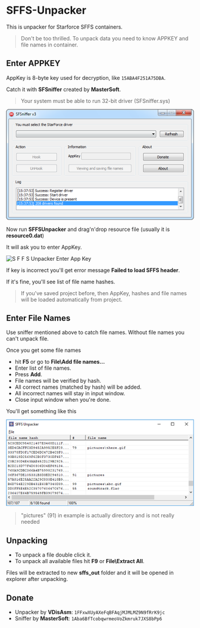 # SFFS-Unpacker
This is unpacker for Starforce SFFS containers.

> Don't be too thrilled. To unpack data you need to know APPKEY and file names in container.

## Enter APPKEY

AppKey is 8-byte key used for decryption, like ``15ABA4F251A75DBA``.

Catch it with **SFSniffer** created by **MasterSoft**.

> Your system must be able to run 32-bit driver (SFSniffer.sys)

![](img\SFSniffer.png)

Now run **SFFSUnpacker** and drag'n'drop resource file
(usually it is **resource0.dat**)

It will ask you to enter AppKey.

![S F F S Unpacker Enter App Key](img/SFFSUnpackerEnterAppKey.png)

If key is incorrect you'll get error message **Failed to load SFFS header**.

If it's fine, you'll see list of file name hashes.

> If you've saved project before, then AppKey, hashes and file names
> will be loaded automatically from project.

## Enter File Names

Use sniffer mentioned above to catch file names.
Without file names you can't unpack file.

Once you get some file names 
- hit **F5** or go to **File\Add file names...**
- Enter list of file names.
- Press **Add**.
- File names will be verified by hash.
- All correct names (matched by hash) will be added.
- All incorrect names will stay in input window.
- Close input window when you're done.

You'll get something like this

![Enter File Names](img/EnterFileNames.png)

> "pictures" (91) in example is actually directory and is not really needed

## Unpacking

- To unpack a file double click it.
- To unpack all available files hit **F9** or **File\Extract All**.

Files will be extracted to new **sffs_out** folder and it will
be opened in explorer after unpacking.

## Donate

- Unpacker by **VDisAsm**:   ``1FFxwXUyAXeFqBFAqjMJMLMZ9N9fRrK9jc``
- Sniffer by **MasterSoft**: ``1Aba6BfTcobqwrmeoVoZkmruk7JXS8bPp6``